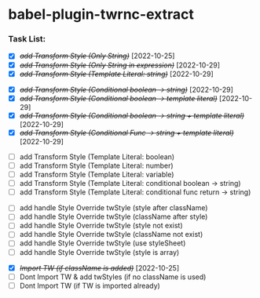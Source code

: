# babel-plugin-twrnc-extract

### Task List:
<!-- ClassNameBasic -->
- [X] ~~*add Transform Style (Only String)*~~ [2022-10-25]
- [X] ~~*add Transform Style (Only String in expression)*~~ [2022-10-29]
- [X] ~~*add Transform Style (Template Literal: string)*~~ [2022-10-29]

<!-- ClassNameCondition -->
- [X] ~~*add Transform Style (Conditional boolean -> string)*~~ [2022-10-29]
- [X] ~~*add Transform Style (Conditional boolean -> template literal)*~~ [2022-10-29]
- [X] ~~*add Transform Style (Conditional boolean -> string + template literal)*~~ [2022-10-29]
- [X] ~~*add Transform Style (Conditional Func -> string + template literal)*~~ [2022-10-29]

<!-- ClassNameVariable -->
- [ ] add Transform Style (Template Literal: boolean)
- [ ] add Transform Style (Template Literal: number)
- [ ] add Transform Style (Template Literal: variable)
- [ ] add Transform Style (Template Literal: conditional boolean -> string)
- [ ] add Transform Style (Template Literal: conditional func return -> string)

<!-- StyleOverride -->
- [ ] add handle Style Override twStyle (style after className)
- [ ] add handle Style Override twStyle (className after style)
- [ ] add handle Style Override twStyle (style not exist)
- [ ] add handle Style Override twStyle (className not exist)
- [ ] add handle Style Override twStyle (use styleSheet)
- [ ] add handle Style Override twStyle (style is array)

<!-- ImportTw -->
- [X] ~~*Import TW (if className is added)*~~ [2022-10-25]
- [ ] Dont Import TW & add twStyles (if no className is used)
- [ ] Dont Import TW (if TW is imported already)
